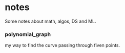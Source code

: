 # notes
Some notes about math, algos, DS and ML.

### polynomial_graph
my way to find the curve passing through fiven points.
